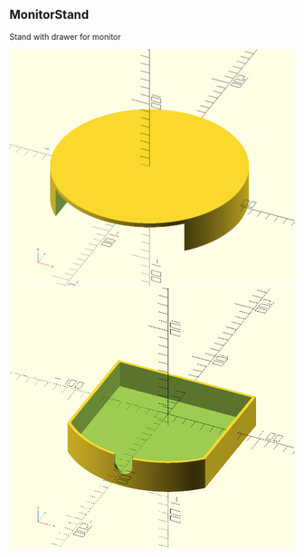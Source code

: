 ## MonitorStand
Stand with drawer for monitor

![OpenSCAD design monitor stand](./CircularMonitorStand.png)
![OpenSCAD design monitor stand drawer](./CircularMonitorStandDrawer.png)
